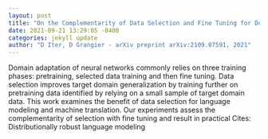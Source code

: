```yaml
--- 
layout: post 
title: "On the Complementarity of Data Selection and Fine Tuning for Domain Adaptation" 
date: 2021-09-21 13:29:05 -0400 
categories: jekyll update 
author: "D Iter, D Grangier - arXiv preprint arXiv:2109.07591, 2021" 
--- 
```

Domain adaptation of neural networks commonly relies on three training phases: pretraining, selected data training and then fine tuning. Data selection improves target domain generalization by training further on pretraining data identified by relying on a small sample of target domain data. This work examines the benefit of data selection for language modeling and machine translation. Our experiments assess the complementarity of selection with fine tuning and result in practical Cites: Distributionally robust language modeling